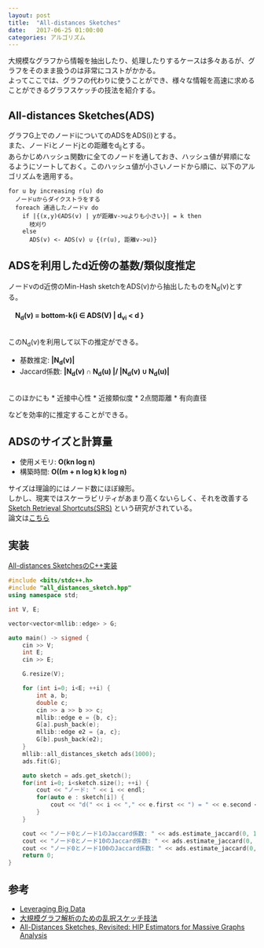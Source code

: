 ```yaml
---
layout: post
title:  "All-distances Sketches"
date:   2017-06-25 01:00:00
categories: アルゴリズム
---
```

大規模なグラフから情報を抽出したり、処理したりするケースは多々あるが、グラフをそのまま扱うのは非常にコストがかかる。  
よってここでは、グラフの代わりに使うことができ、様々な情報を高速に求めることができるグラフスケッチの技法を紹介する。

## All-distances Sketches(ADS)
グラフG上でのノードiについてのADSをADS(i)とする。  
また、ノードiとノードjとの距離をd<sub>ij</sub>とする。  
あらかじめハッシュ関数rに全てのノードを通しておき、ハッシュ値が昇順になるようにソートしておく。このハッシュ値が小さいノードから順に、以下のアルゴリズムを適用する。

```
for u by increasing r(u) do
  ノードuからダイクストラをする
  foreach 通過したノードv do
    if |{(x,y)∈ADS(v) | yが距離v->uよりも小さい}| = k then
      枝刈り
    else
      ADS(v) <- ADS(v) ∪ {(r(u), 距離v->u)}
```

## ADSを利用したd近傍の基数/類似度推定
ノードvのd近傍のMin-Hash sketchをADS(v)から抽出したものをN<sub>d</sub>(v)とする。  
<br>
<strong>
　N<sub>d</sub>(v) = bottom-k{i ∈ ADS(V) | d<sub>vi</sub> \< d }  
</strong>
<br>

このN<sub>d</sub>(v)を利用して以下の推定ができる。
* 基数推定: <strong>\|N<sub>d</sub>(v)\|</strong>
* Jaccard係数: <strong>\|N<sub>d</sub>(v) ∩ N<sub>d</sub>(u) \|/ \|N<sub>d</sub>(v) ∪ N<sub>d</sub>(u)\|</strong>

<br>
このほかにも
* 近接中心性
* 近接類似度
* 2点間距離
* 有向直径

などを効率的に推定することができる。

## ADSのサイズと計算量
* 使用メモリ: <strong>O(kn log n)</strong>
* 構築時間: <strong>O((m + n log k) k log n)</strong>

サイズは理論的にはノード数にほぼ線形。  
しかし、現実ではスケーラビリティがあまり高くないらしく、それを改善する
[Sketch Retrieval Shortcuts(SRS)](http://iwiwi.hatenablog.com/entry/2016/05/12/142450)
という研究がされている。  
論文は[こちら](http://www.kdd.org/kdd2016/papers/files/rfp0397-akibaA.pdf)

## 実装
[All-distances SketchesのC++実装](https://github.com/nocotan/mllib/blob/master/ads/all_distances_sketch.hpp)

```c++
#include <bits/stdc++.h>
#include "all_distances_sketch.hpp"
using namespace std;

int V, E;

vector<vector<mllib::edge> > G;

auto main() -> signed {
    cin >> V;
    int E;
    cin >> E;

    G.resize(V);

    for (int i=0; i<E; ++i) {
        int a, b;
        double c;
        cin >> a >> b >> c;
        mllib::edge e = {b, c};
        G[a].push_back(e);
        mllib::edge e2 = {a, c};
        G[b].push_back(e2);
    }
    mllib::all_distances_sketch ads(1000);
    ads.fit(G);

    auto sketch = ads.get_sketch();
    for(int i=0; i<sketch.size(); ++i) {
        cout << "ノード: " << i << endl;
        for(auto e : sketch[i]) {
            cout << "d(" << i << "," << e.first << ") = " << e.second << endl;
        }
    }

    cout << "ノード0とノード1のJaccard係数: " << ads.estimate_jaccard(0, 1, 300) << endl;
    cout << "ノード0とノード10のJaccard係数: " << ads.estimate_jaccard(0, 10, 300) << endl;
    cout << "ノード0とノード100のJaccard係数: " << ads.estimate_jaccard(0, 100, 300) << endl;
    return 0;
}
```

## 参考
* [Leveraging Big Data](http://www.cohenwang.com/edith/bigdataclass2013/lectures/lecture12.pdf)
* [大規模グラフ解析のための乱択スケッチ技法](https://www.slideshare.net/iwiwi/ss-41752585)
* [All-Distances Sketches, Revisited: HIP Estimators for Massive Graphs Analysis](https://arxiv.org/abs/1306.3284)

